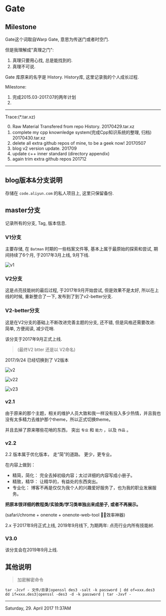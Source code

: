 # Gate

## Milestone
Gate这个词取自Warp Gate, 意思为传送门或者时空门.

但是我理解成"真理之门":
1. 真理只要用心找, 总是能找到的.
2. 真理不可说.

Gate 库原来的名字是 History. History库, 这里记录我的个人成长过程.


Milestone:
1. 完成2015.03-2017.07的两年计划
2. 


---

Trace:(*.tar.xz)

0. Raw Material Transfered from repo History.  20170429.tar.xz
1. complete my cpp knownledge system(完成Cpp知识系统的整理, 归档)   20170430.tar.xz
2. delete all extra github repos of mine, to be a geek now!  20170507
3. blog v2 version update. 201709
4. update c++ inner standard (directory appendix)
5. again trim extra github repos 201712



---

## blog版本&分支说明



存储在 `code.aliyun.com` 的私人项目上, 这里只保留备份.

## master分支

记录所有的分支, Tag, 版本信息.




### V1分支

主要存储, 在 `Batman` 时期的一些档案文件等, 基本上属于最原始的探索和尝试, 期间持续了6个月, 于2017年3月上线, 9月下线. 

![v1](http://omotkhw3y.bkt.clouddn.com/v1blog.jpg)


### V2分支

这是点亮技能树的最后过程, 于2017年9月开始尝试, 但是效果不是太好, 所以在上线的时候, 重新整合了一下, 发布到了到了v2-better分支.



### V2-better分支

这是在V2分支的基础上不断改进完善主题的分支, 还不错, 但是风格还需要改进: 简单, 方便阅读, 减少花哨.

该分支于2017年9月正式上线.

> (最终V2 btter 还是以 V2命名)


2017/9/24 已经切换到了 V2版本

![v2](http://omotkhw3y.bkt.clouddn.com/v2blog.jpg)

![v22](http://omotkhw3y.bkt.clouddn.com/blog/2017-12-04-v22.jpg)

![v23](http://omotkhw3y.bkt.clouddn.com/blog/2017-12-04-v23.jpg)


### v2.1

由于原来的那个主题，相关的维护人员大致和我一样没有投入多少热情，并且我也没有太多精力去维护那个theme，所以正式切换theme。

并且去掉了原来哪些花哨的东西， 突出 `专业` 和 `能力` ，以及 `作品` 。




### v2.2

2.2 版本属于优化版本， 走“简”的道路。 更少，更专业。

在内容上做到：
* 精简，简化： 完全去掉初级内容；太过详细的内容写成小册子。
* 精致，精华： 让精华的，有益处的东西突出。
* 专业化： 博客不再是仅仅为我个人的兴趣爱好服务了，也为我的职业发展服务。


__把原本很详细的教程类/实验类/学习类单独出来成册子, 或者不再展示。__


(safari/chrome + onenote + onenote-web-tool 效率神器)

2.x 于2017年9月正式上线, 2019年9月线下, 为期两年: 点亮行业内所有技能树.




### V3.0


该分支会在2019年9月上线.




## 其他说明


> 加密解密命令

```shell
tar -Jcvf - 文件/目录|openssl des3 -salt -k password | dd of=xxx.des3
dd if=xxx.des3|openssl -des3 -d -k password | tar -Jxvf -
```








---
Saturday, 29. April 2017 11:37AM
